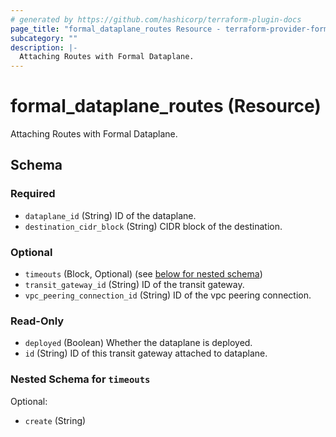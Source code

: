```yaml
---
# generated by https://github.com/hashicorp/terraform-plugin-docs
page_title: "formal_dataplane_routes Resource - terraform-provider-formal"
subcategory: ""
description: |-
  Attaching Routes with Formal Dataplane.
---
```


# formal_dataplane_routes (Resource)

Attaching Routes with Formal Dataplane.



<!-- schema generated by tfplugindocs -->
## Schema

### Required

- `dataplane_id` (String) ID of the dataplane.
- `destination_cidr_block` (String) CIDR block of the destination.

### Optional

- `timeouts` (Block, Optional) (see [below for nested schema](#nestedblock--timeouts))
- `transit_gateway_id` (String) ID of the transit gateway.
- `vpc_peering_connection_id` (String) ID of the vpc peering connection.

### Read-Only

- `deployed` (Boolean) Whether the dataplane is deployed.
- `id` (String) ID of this transit gateway attached to dataplane.

<a id="nestedblock--timeouts"></a>
### Nested Schema for `timeouts`

Optional:

- `create` (String)


